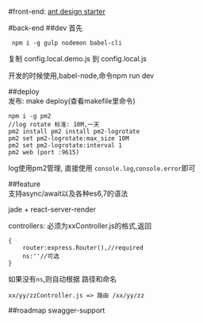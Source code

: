 #front-end:
  [ant.design starter](https://github.com/jzlxiaohei/react-antd-starter)
  
#back-end
##dev
  首先
     
     npm i -g gulp nodemon babel-cli

  复制 config.local.demo.js 到 config.local.js

  开发的时候使用,babel-node,命令npm run dev

##deploy  
    发布: make deploy(查看makefile里命令)

    npm i -g pm2
    //log rotate 标准: 10M,一天
    pm2 install pm2 install pm2-logrotate
    pm2 set pm2-logrotate:max_size 10M
    pm2 set pm2-logrotate:interval 1
    pm2 web (port :9615)
    
log使用pm2管理, 直接使用 `console.log`,`console.error`即可

##feature  
  支持async/await以及各种es6,7的语法
    
  jade + react-server-render
  
  controllers: 必须为xxController.js的格式,返回
    
    {
        router:express.Router(),//required
        ns:''//可选
    }
    
  如果没有`ns`,则自动根据 路径和命名
    
    xx/yy/zzController.js => 路由 /xx/yy/zz
        

##roadmap
  swagger-support      
    

